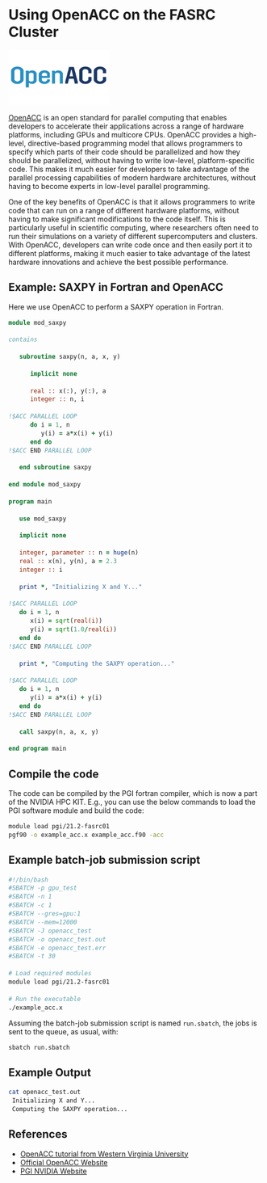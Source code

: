 # Using OpenACC on the FASRC Cluster

<img src="openacc-logo.jpeg" alt="openacc-logo" width="200"/>

[OpenACC](https://www.openacc.org/) is an open standard for parallel computing that enables developers to accelerate their applications across a range of hardware platforms, including GPUs and multicore CPUs. OpenACC provides a high-level, directive-based programming model that allows programmers to specify which parts of their code should be parallelized and how they should be parallelized, without having to write low-level, platform-specific code. This makes it much easier for developers to take advantage of the parallel processing capabilities of modern hardware architectures, without having to become experts in low-level parallel programming.

One of the key benefits of OpenACC is that it allows programmers to write code that can run on a range of different hardware platforms, without having to make significant modifications to the code itself. This is particularly useful in scientific computing, where researchers often need to run their simulations on a variety of different supercomputers and clusters. With OpenACC, developers can write code once and then easily port it to different platforms, making it much easier to take advantage of the latest hardware innovations and achieve the best possible performance.

## **Example:** SAXPY in Fortran and OpenACC

Here we use OpenACC to perform a SAXPY operation in Fortran.

```fortran
module mod_saxpy

contains

   subroutine saxpy(n, a, x, y)

      implicit none

      real :: x(:), y(:), a
      integer :: n, i

!$ACC PARALLEL LOOP
      do i = 1, n
         y(i) = a*x(i) + y(i)
      end do
!$ACC END PARALLEL LOOP

   end subroutine saxpy

end module mod_saxpy

program main

   use mod_saxpy

   implicit none

   integer, parameter :: n = huge(n)
   real :: x(n), y(n), a = 2.3
   integer :: i

   print *, "Initializing X and Y..."

!$ACC PARALLEL LOOP
   do i = 1, n
      x(i) = sqrt(real(i))
      y(i) = sqrt(1.0/real(i))
   end do
!$ACC END PARALLEL LOOP

   print *, "Computing the SAXPY operation..."

!$ACC PARALLEL LOOP
   do i = 1, n
      y(i) = a*x(i) + y(i)
   end do
!$ACC END PARALLEL LOOP

   call saxpy(n, a, x, y)

end program main
```

## Compile the code

The code can be compiled by the PGI fortran compiler, which is now a part of the NVIDIA HPC KIT. E.g., you can use the below commands to load the PGI software module and build the code:

```bash
module load pgi/21.2-fasrc01
pgf90 -o example_acc.x example_acc.f90 -acc
```

## Example batch-job submission script

```bash
#!/bin/bash
#SBATCH -p gpu_test
#SBATCH -n 1
#SBATCH -c 1
#SBATCH --gres=gpu:1
#SBATCH --mem=12000
#SBATCH -J openacc_test
#SBATCH -o openacc_test.out
#SBATCH -e openacc_test.err
#SBATCH -t 30

# Load required modules
module load pgi/21.2-fasrc01

# Run the executable
./example_acc.x 
```
Assuming the batch-job submission script is named <code>run.sbatch</code>, the jobs is sent to the queue, as usual, with:

```bash
sbatch run.sbatch
```
## Example Output

```bash
cat openacc_test.out 
 Initializing X and Y...
 Computing the SAXPY operation...
```

## References

* [OpenACC tutorial from Western Virginia University](https://wvuhpc.github.io/Modern-Fortran/30-OpenACC/index.html)
* [Official OpenACC Website](https://www.openacc.org)
* [PGI NVIDIA Website](https://developer.nvidia.com/openacc-toolkit)
